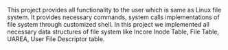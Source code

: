 This project provides all functionality to the user which is same as Linux file system.
It provides necessary commands, system calls implementations of file system through customized shell.
In this project we implemented all necessary data structures of file system like Incore Inode Table, File Table, UAREA, User File Descriptor table.
